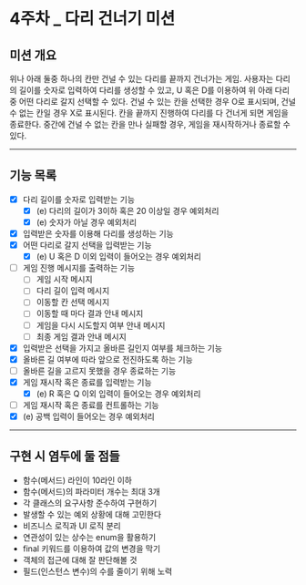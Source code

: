# 4주차 _ 다리 건너기 미션

## 미션 개요
위나 아래 둘중 하나의 칸만 건널 수 있는 다리를 끝까지 건너가는 게임.
사용자는 다리의 길이를 숫자로 입력하여 다리를 생성할 수 있고, U 혹은 D를 이용하여 위 아래 다리 중 어떤 다리로 갈지 선택할 수 있다.
건널 수 있는 칸을 선택한 경우 O로 표시되며, 건널 수 없는 칸일 경우 X로 표시된다.
칸을 끝까지 진행하여 다리를 다 건너게 되면 게임을 종료한다.
중간에 건널 수 없는 칸을 만나 실패할 경우, 게임을 재시작하거나 종료할 수 있다.

---
## 기능 목록
* [x] 다리 길이를 숫자로 입력받는 기능
  * [x] (e) 다리의 길이가 3이하 혹은 20 이상일 경우 예외처리
  * [x] (e) 숫자가 아닐 경우 예외처리
* [x] 입력받은 숫자를 이용해 다리를 생성하는 기능
* [x] 어떤 다리로 갈지 선택을 입력받는 기능
  * [x] (e) U 혹은 D 이외 입력이 들어오는 경우 예외처리
* [ ] 게임 진행 메시지를 출력하는 기능
  * [ ] 게임 시작 메시지
  * [ ] 다리 길이 입력 메시지
  * [ ] 이동할 칸 선택 메시지
  * [ ] 이동할 때 마다 결과 안내 메시지
  * [ ] 게임을 다시 시도할지 여부 안내 메시지
  * [ ] 최종 게임 결과 안내 메시지
* [x] 입력받은 선택을 가지고 올바른 길인지 여부를 체크하는 기능
* [x] 올바른 길 여부에 따라 앞으로 전진하도록 하는 기능
* [ ] 올바른 길을 고르지 못했을 경우 종료하는 기능
* [x] 게임 재시작 혹은 종료를 입력받는 기능
  * [x] (e) R 혹은 Q 이외 입력이 들어오는 경우 예외처리
* [ ] 게임 재시작 혹은 종료를 컨트롤하는 기능
* [x] (e) 공백 입력이 들어오는 경우 예외처리
---
## 구현 시 염두에 둘 점들
* 함수(메서드) 라인이 10라인 이하
* 함수(메서드)의 파라미터 개수는 최대 3개
* 각 클래스의 요구사항 준수하여 구현하기
* 발생할 수 있는 예외 상황에 대해 고민한다
* 비즈니스 로직과 UI 로직 분리
* 연관성이 있는 상수는 enum을 활용하기
* final 키워드를 이용하여 값의 변경을 막기
* 객체의 접근에 대해 잘 판단해볼 것
* 필드(인스턴스 변수)의 수를 줄이기 위해 노력
